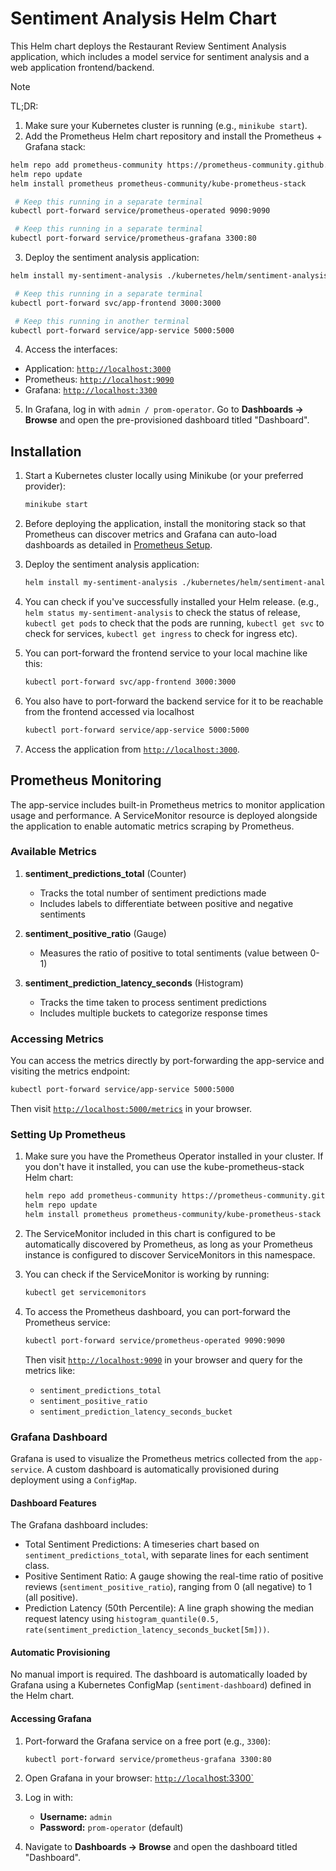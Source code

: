 # Sentiment Analysis Helm Chart

This Helm chart deploys the Restaurant Review Sentiment Analysis application, which includes a model service for sentiment analysis and a web application frontend/backend.

> [!NOTE]
> TL;DR:
>
> 1. Make sure your Kubernetes cluster is running (e.g., `minikube start`). 
> 2. Add the Prometheus Helm chart repository and install the Prometheus + Grafana stack: 
>
> ```bash
> helm repo add prometheus-community https://prometheus-community.github.io/helm-charts
> helm repo update
> helm install prometheus prometheus-community/kube-prometheus-stack
> ```
>
> ```bash
>  # Keep this running in a separate terminal
> kubectl port-forward service/prometheus-operated 9090:9090
> ```
>
> ```bash
>  # Keep this running in a separate terminal
> kubectl port-forward service/prometheus-grafana 3300:80
> ```
>
> 3. Deploy the sentiment analysis application:
>
> ```bash
> helm install my-sentiment-analysis ./kubernetes/helm/sentiment-analysis
> ```
>
> ```bash
>  # Keep this running in a separate terminal
> kubectl port-forward svc/app-frontend 3000:3000
> ```
>
> ```bash
>  # Keep this running in another terminal
> kubectl port-forward service/app-service 5000:5000
> ```
>
> 4. Access the interfaces:
> - Application: [`http://localhost:3000`](http://localhost:3000) 
> - Prometheus: [`http://localhost:9090`](http://localhost:9090)
> - Grafana: [`http://localhost:3300`](http://localhost:3300) 
>
> 5. In Grafana, log in with `admin / prom-operator`. Go to **Dashboards -> Browse** and open the pre-provisioned dashboard titled "Dashboard". 

## Installation

1. Start a Kubernetes cluster locally using Minikube (or your preferred provider): 
   ```bash
   minikube start
   ```

2. Before deploying the application, install the monitoring stack so that Prometheus can discover metrics and Grafana can auto-load dashboards as detailed in [Prometheus Setup](#setting-up-prometheus). 

3. Deploy the sentiment analysis application: 
   ```bash
   helm install my-sentiment-analysis ./kubernetes/helm/sentiment-analysis -n default
   ```

4. You can check if you've successfully installed your Helm release. (e.g., `helm status my-sentiment-analysis` to check the status of release, `kubectl get pods` to check that the pods are running, `kubectl get svc` to check for services, `kubectl get ingress` to check for ingress etc). 

5. You can port-forward the frontend service to your local machine like this:
   ```bash
   kubectl port-forward svc/app-frontend 3000:3000
   ```

6. You also have to port-forward the backend service for it to be reachable from the frontend accessed via localhost
   ```bash
   kubectl port-forward service/app-service 5000:5000
   ```

7.  Access the application from [`http://localhost:3000`](http://localhost:3000).

## Prometheus Monitoring

The app-service includes built-in Prometheus metrics to monitor application usage and performance. A ServiceMonitor resource is deployed alongside the application to enable automatic metrics scraping by Prometheus.

### Available Metrics

1. **sentiment_predictions_total** (Counter)
   - Tracks the total number of sentiment predictions made
   - Includes labels to differentiate between positive and negative sentiments
   
2. **sentiment_positive_ratio** (Gauge)
   - Measures the ratio of positive to total sentiments (value between 0-1)
   
3. **sentiment_prediction_latency_seconds** (Histogram)
   - Tracks the time taken to process sentiment predictions
   - Includes multiple buckets to categorize response times
   
### Accessing Metrics

You can access the metrics directly by port-forwarding the app-service and visiting the metrics endpoint:

```bash
kubectl port-forward service/app-service 5000:5000
```

Then visit [`http://localhost:5000/metrics`](http://localhost:5000/metrics) in your browser.

### Setting Up Prometheus

1. Make sure you have the Prometheus Operator installed in your cluster. If you don't have it installed, you can use the kube-prometheus-stack Helm chart:

   ```bash
   helm repo add prometheus-community https://prometheus-community.github.io/helm-charts
   helm repo update
   helm install prometheus prometheus-community/kube-prometheus-stack
   ```

2. The ServiceMonitor included in this chart is configured to be automatically discovered by Prometheus, as long as your Prometheus instance is configured to discover ServiceMonitors in this namespace.

3. You can check if the ServiceMonitor is working by running:

   ```bash
   kubectl get servicemonitors
   ```

4. To access the Prometheus dashboard, you can port-forward the Prometheus service:

   ```bash
   kubectl port-forward service/prometheus-operated 9090:9090
   ```

   Then visit [`http://localhost:9090`](http://localhost:9090) in your browser and query for the metrics like:
   - `sentiment_predictions_total`
   - `sentiment_positive_ratio`
   - `sentiment_prediction_latency_seconds_bucket`

### Grafana Dashboard
Grafana is used to visualize the Prometheus metrics collected from the `app-service`. A custom dashboard is automatically provisioned during deployment using a `ConfigMap`.

#### Dashboard Features
The Grafana dashboard includes:

* Total Sentiment Predictions: A timeseries chart based on `sentiment_predictions_total`, with separate lines for each sentiment class. 
* Positive Sentiment Ratio: A gauge showing the real-time ratio of positive reviews (`sentiment_positive_ratio`), ranging from 0 (all negative) to 1 (all positive). 
* Prediction Latency (50th Percentile): A line graph showing the median request latency using
  `histogram_quantile(0.5, rate(sentiment_prediction_latency_seconds_bucket[5m]))`. 

#### Automatic Provisioning
No manual import is required. The dashboard is automatically loaded by Grafana using a Kubernetes ConfigMap (`sentiment-dashboard`) defined in the Helm chart. 

#### Accessing Grafana

1. Port-forward the Grafana service on a free port (e.g., `3300`):

   ```bash
   kubectl port-forward service/prometheus-grafana 3300:80
   ```

2. Open Grafana in your browser: [`http://local`host:3300`](http://localhost:3300)

3. Log in with: 
   * **Username:** `admin` 
   * **Password:** `prom-operator` (default) 

4. Navigate to **Dashboards -> Browse** and open the dashboard titled "Dashboard". 
